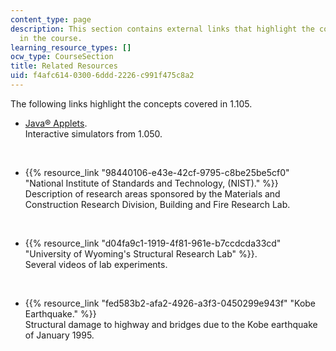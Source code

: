 ```yaml
---
content_type: page
description: This section contains external links that highlight the concepts covered
  in the course.
learning_resource_types: []
ocw_type: CourseSection
title: Related Resources
uid: f4afc614-0300-6ddd-2226-c991f475c8a2
---
```


The following links highlight the concepts covered in 1.105.

*   [Java® Applets](/courses/1-050-solid-mechanics-fall-2004/pages/tools).  
    Interactive simulators from 1.050.  
      
     
*   {{% resource_link "98440106-e43e-42cf-9795-c8be25be5cf0" "National Institute of Standards and Technology, (NIST)." %}}  
    Description of research areas sponsored by the Materials and Construction Research Division, Building and Fire Research Lab.  
      
     
*   {{% resource_link "d04fa9c1-1919-4f81-961e-b7ccdcda33cd" "University of Wyoming's Structural Research Lab" %}}.  
    Several videos of lab experiments.  
      
     
*   {{% resource_link "fed583b2-afa2-4926-a3f3-0450299e943f" "Kobe Earthquake." %}}  
    Structural damage to highway and bridges due to the Kobe earthquake of January 1995.